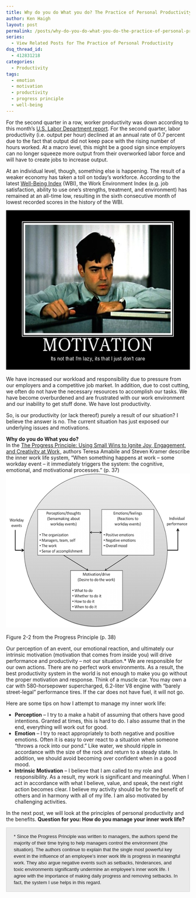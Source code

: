 ```yaml
---
title: Why do you do What you do? The Practice of Personal Productivity
author: Ken Haigh
layout: post
permalink: /posts/why-do-you-do-what-you-do-the-practice-of-personal-productivity/
series:
  - View Related Posts for The Practice of Personal Productivity
dsq_thread_id:
  - 412831218
categories:
  - Productivity
tags:
  - emotion
  - motivation
  - productivity
  - progress principle
  - well-being
---
```

For the second quarter in a row, worker productivity was down according to this month&#8217;s <a href="http://www.bls.gov/lpc/#news" title="Labor Productivity" target="_blank">U.S. Labor Department report</a>. For the second quarter, labor productivity (i.e. output per hour) declined at an annual rate of 0.7 percent due to the fact that output did not keep pace with the rising number of hours worked. At a macro level, this might be a good sign since employers can no longer squeeze more output from their overworked labor force and will have to create jobs to increase output.

At an individual level, though, something else is happening. The result of a weaker economy has taken a toll on today&#8217;s workforce. According to the latest <a href="http://www.well-beingindex.com/files/2011_WBI_JulyReport.pdf" title="Well-being Index July Report" target="_blank">Well-Being Index</a> (WBI), the Work Environment Index (e.g. job satisfaction, ability to use one&#8217;s strengths, treatment, and environment) has remained at an all-time low, resulting in the sixth consecutive month of lowest recorded scores in the history of the WBI.

<img alt="" src="/wp-content/uploads/2011/09/motivation2.jpg" title="Motivation" class="alignnone" width="545" height="436" />

We have increased our workload and responsibility due to pressure from our employers and a competitive job market. In addition, due to cost cutting, we often do not have the necessary resources to accomplish our tasks. We have become overburdened and are frustrated with our work environment and our inability to get stuff done. We have lost productivity.

So, is our productivity (or lack thereof) purely a result of our situation? I believe the answer is no. The current situation has just exposed our underlying issues and motivations.

<!--more-->

**Why do you do What you do?**  
In the [The Progress Principle: Using Small Wins to Ignite Joy, Engagement, and Creativity at Work][1]<img src="http://www.assoc-amazon.com/e/ir?t=kenhaighcom-20&#038;l=as2&#038;o=1&#038;a=142219857X&#038;camp=217145&#038;creative=399373" width="1" height="1" border="0" alt="" style="border:none !important; margin:0px !important;" />, authors Teresa Amabile and Steven Kramer describe the inner work life system, &#8220;When something happens at work &#8211; some workday event &#8211; it immediately triggers the system: the cognitive, emotional, and motivational processes.&#8221; (p. 37)  
  <a href="/wp-content/uploads/2011/09/innerworklife1.png"><img src="/wp-content/uploads/2011/09/innerworklife1.png" alt="" title="The Inner Work Life" width="570" height="423" class="size-full wp-image-393" /></a>
  <p class="wp-caption-text">
    Figure 2-2 from the Progress Principle (p. 38)
  </p>

Our perception of an event, our emotional reaction, and ultimately our intrinsic motivation (motivation that comes from inside you) will drive performance and productivity &#8211; not our situation.* We are responsible for our own actions. There are no perfect work environments. As a result, the best productivity system in the world is not enough to make you go without the proper motivation and response. Think of a muscle car. You may own a car with 580-horsepower supercharged, 6.2-liter V8 engine with &#8220;barely street-legal&#8221; performance tires. If the car does not have fuel, it will not go.

Here are some tips on how I attempt to manage my inner work life:

*   **Perception** &#8211; I try to a make a habit of assuming that others have good intentions. Granted at times, this is hard to do. I also assume that in the end, everything will work out for good. 
*   **Emotion** &#8211; I try to react appropriately to both negative and positive emotions. Often it is easy to over react to a situation when someone &#8220;throws a rock into our pond.&#8221; Like water, we should ripple in accordance with the size of the rock and return to a steady state. In addition, we should avoid becoming over confident when in a good mood. 
*   **Intrinsic Motivation** &#8211; I believe that I am called to my role and responsibility. As a result, my work is significant and meaningful. When I act in accordance with what I believe, value, and speak, the next right action becomes clear. I believe my activity should be for the benefit of others and in harmony with all of my life. I am also motivated by challenging activities. 

In the next post, we will look at the principles of personal productivity and the benefits. **Question for you: How do you manage your inner work life?**

<div style="background-color:#eaeaea; border:1px solid #D5D5D5; font-family:arial,helvetica,sans-serif; font-size:13px; line-height:18px; margin-bottom:20px; margin-top:8px; padding:15px 20px 15px 20px;">
  * Since the Progress Principle was written to managers, the authors spend the majority of their time trying to help managers control the environment (the situation). The authors continue to explain that the single most powerful key event in the influence of an employee&#8217;s inner work life is progress in meaningful work. They also argue negative events such as setbacks, hinderances, and toxic environments significantly undermine an employee&#8217;s inner work life. I agree with the importance of making daily progress and removing setbacks. In fact, the system I use helps in this regard.
</div>

<!-- Start Shareaholic Recommendations Automatic -->

<!-- End Shareaholic Recommendations Automatic -->

 [1]: http://www.amazon.com/gp/product/142219857X/ref=as_li_tf_tl?ie=UTF8&tag=kenhaighcom-20&linkCode=as2&camp=217145&creative=399373&creativeASIN=142219857X

